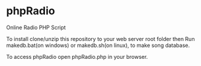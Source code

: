 # phpRadio
Online Radio PHP Script
<p>
  To install clone/unzip this repository to your web server root folder then
  Run makedb.bat(on windows) or makedb.sh(on linux), to make song database.
</p>
<p>
  To access phpRadio open phpRadio.php in your browser. 
</p>
